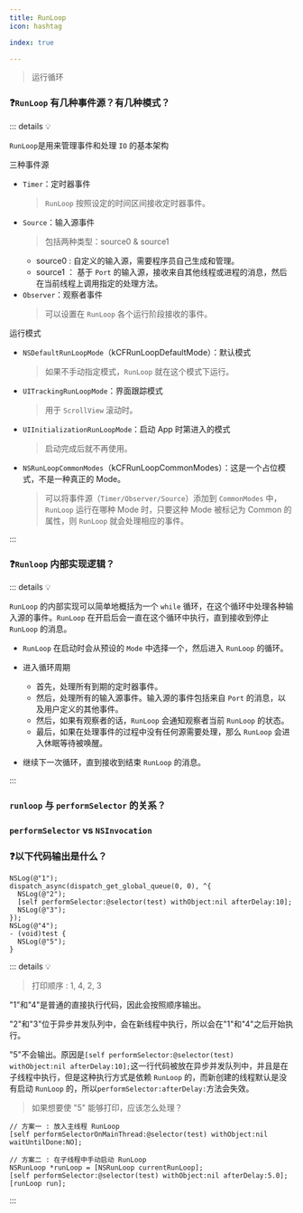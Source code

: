```yaml
---
title: RunLoop
icon: hashtag

index: true

---
```


  > 运行循环

<!-- more -->

### ❓`RunLoop` 有几种事件源？有几种模式？

::: details 💡

  `RunLoop`是用来管理事件和处理 `IO` 的基本架构
  
  三种事件源

  - `Timer`：定时器事件
    > `RunLoop` 按照设定的时间区间接收定时器事件。
  - `Source`：输入源事件
    > 包括两种类型：source0 & source1
    * source0 : 自定义的输入源，需要程序员自己生成和管理。
    * source1 ： 基于 `Port` 的输入源，接收来自其他线程或进程的消息，然后在当前线程上调用指定的处理方法。
  - `Observer`：观察者事件
    > 可以设置在 `RunLoop` 各个运行阶段接收的事件。

  运行模式

  - `NSDefaultRunLoopMode`（kCFRunLoopDefaultMode）：默认模式
    > 如果不手动指定模式，`RunLoop` 就在这个模式下运行。
  - `UITrackingRunLoopMode`：界面跟踪模式
    > 用于 `ScrollView` 滚动时。
  - `UIInitializationRunLoopMode`：启动 App 时第进入的模式
    > 启动完成后就不再使用。
  - `NSRunLoopCommonModes`（kCFRunLoopCommonModes）：这是一个占位模式，不是一种真正的 Mode。
    > 可以将事件源（`Timer/Observer/Source`）添加到 `CommonModes` 中，`RunLoop` 运行在哪种 Mode 时，只要这种 Mode 被标记为 Common 的属性，则 `RunLoop` 就会处理相应的事件。

:::

### ❓`Runloop` 内部实现逻辑？

::: details 💡

  `RunLoop` 的内部实现可以简单地概括为一个 `while` 循环，在这个循环中处理各种输入源的事件。`RunLoop` 在开启后会一直在这个循环中执行，直到接收到停止 `RunLoop` 的消息。

  - `RunLoop` 在启动时会从预设的 `Mode` 中选择一个，然后进入 `RunLoop` 的循环。
  
  - 进入循环周期
    * 首先，处理所有到期的定时器事件。
    * 然后，处理所有的输入源事件。输入源的事件包括来自 `Port` 的消息，以及用户定义的其他事件。
    * 然后，如果有观察者的话，`RunLoop` 会通知观察者当前 `RunLoop` 的状态。
    * 最后，如果在处理事件的过程中没有任何源需要处理，那么 `RunLoop` 会进入休眠等待被唤醒。

  - 继续下一次循环，直到接收到结束 `RunLoop` 的消息。

:::

### `runloop` 与 `performSelector` 的关系？

### `performSelector` vs `NSInvocation`

### ❓以下代码输出是什么？

  ```objc
  NSLog(@"1");
  dispatch_async(dispatch_get_global_queue(0, 0), ^{
    NSLog(@"2");
    [self performSelector:@selector(test) withObject:nil afterDelay:10];
    NSLog(@"3");
  });
  NSLog(@"4");
  - (void)test {
    NSLog(@"5");
  }
  ```

::: details 💡

  > 打印顺序 : 1, 4, 2, 3

  "1"和"4"是普通的直接执行代码，因此会按照顺序输出。
  
  "2"和"3"位于异步并发队列中，会在新线程中执行，所以会在"1"和"4"之后开始执行。

  "5"不会输出。原因是`[self performSelector:@selector(test) withObject:nil afterDelay:10];`这一行代码被放在异步并发队列中，并且是在子线程中执行，但是这种执行方式是依赖 `RunLoop` 的，而新创建的线程默认是没有启动 `RunLoop` 的，所以`performSelector:afterDelay:`方法会失效。


  > 如果想要使 "5" 能够打印，应该怎么处理？
    
  ```objc
  // 方案一 : 放入主线程 RunLoop
  [self performSelectorOnMainThread:@selector(test) withObject:nil waitUntilDone:NO];
    
  // 方案二 : 在子线程中手动启动 RunLoop
  NSRunLoop *runLoop = [NSRunLoop currentRunLoop];
  [self performSelector:@selector(test) withObject:nil afterDelay:5.0];
  [runLoop run];
  ```

:::
